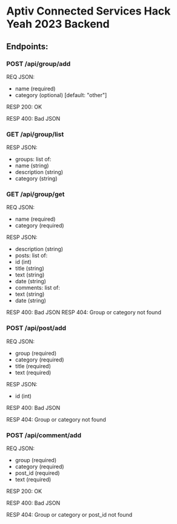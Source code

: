 # Aptiv Connected Services Hack Yeah 2023 Backend

## Endpoints:

### POST /api/group/add

REQ JSON:
 - name (required)
 - category (optional) [default: "other"]


RESP 200: OK

RESP 400: Bad JSON

### GET /api/group/list

RESP JSON:
 - groups: list of:
  - name (string)
  - description (string)
  - category (string)

### GET /api/group/get

REQ JSON:
 - name (required)
 - category (required)

RESP JSON:
 - description (string)
 - posts: list of:
  - id (int)
  - title (string)
  - text (string)
  - date (string)
  - comments: list of:
   - text (string)
   - date (string)

RESP 400: Bad JSON
RESP 404: Group or category not found

### POST /api/post/add

REQ JSON:
 - group (required)
 - category (required)
 - title (required)
 - text (required)

RESP JSON:
 - id (int)

RESP 400: Bad JSON

RESP 404: Group or category not found

### POST /api/comment/add

REQ JSON:
 - group (required)
 - category (required)
 - post_id (required)
 - text (required)

RESP 200: OK

RESP 400: Bad JSON

RESP 404: Group or category or post_id not found
